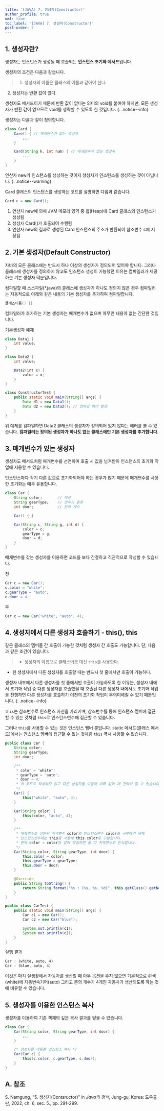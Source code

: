 ```yaml
---
title: '[JAVA] 7. 생성자(Constructor)'
author_profile: true
uml: true
toc_label: '[JAVA] 7. 생성자(Constructor)'
post-order: 7
---
```


## 1. 생성자란?
생성자는 인스턴스가 생성될 때 호출되는 **인스턴스 초기화 메서드**입니다.

생성자의 조건은 다음과 같습니다.

> 1. 생성자의 이름은 클래스의 이름과 같아야 한다.
2. 생성자는 반환 값이 없다.

생성자도 메서드이기 때문에 반환 값이 없다는 의미의 void를 붙여야 하지만, 모든 생성자가 반환 값이 없으므로 void를 생략할 수 있도록 한 것입니다.
{: .notice--info}

생성자는 다음과 같이 정의합니다.

```java
class Card {
    Care() { // 매개변수가 없는 생성자
        ...
    }

    Card(String k, int num) { // 매개변수가 있는 생성자
        ...
    }
}
```

연산자 new가 인스턴스를 생성하는 것이지 생성자가 인스턴스를 생성하는 것이 아닙니다.
{: .notice--warning}

<p class=short>Card 클래스의 인스턴스를 생성하는 코드를 설명하면 다음과 같습니다.</p>

```java
Card c = new Card();
```

1. 연산자 new에 의해 JVM 메모리 영역 중 힙(Heap)에 Card 클래스의 인스턴스가 생성됨
2. 생성자 Card()가 호출되어 수행됨
3. 연산자 new의 결과로 생성된 Card 인스턴스의 주소가 반환되어 참조변수 c에 저장됨

## 2. 기본 생성자(Default Constructor)
자바의 모든 클래스에는 반드시 하나 이상의 생성자가 정의되어 있어야 합니다. 그러나 클래스에 생성자를 정의하지 않고도 인스턴스 생성이 가능했던 이유는 컴파일러가 제공하는 기본 생성자 덕분입니다.

<p class=short>컴파일할 때 소스파일(*.java)의 클래스에 생성자가 하나도 정의지 않은 경우 컴파일러는 자동적으로 아래와 같은 내용의 기본 생성자를 추가하여 컴파일합니다.</p>

```java
클래스이름() {}
```

컴파일러가 추가하는 기본 생성자는 매개변수가 없으며 아무런 내용이 없는 간단한 것입니다.

<p class=short>기본생성자 예제</p>

```java
class Data1 {
    int value;
}

class Data2 {
    int value;

    Data2(int x) {
        value = x;
    }
}

class ConstructorTest {
    public static void main(String[] args) {
        Data d1 = new Data1();
        Data d2 = new Data2(); // 컴파일 에러 발생
    }
}
```

위 예제를 컴파일하면 Data2 클래스의 생성자가 정의되어 있지 않다는 에러를 볼 수 있습니다. **컴파일러는 정의된 생성자가 하나도 없는 클래스에만 기본 생성자를 추가합니다.**

## 3. 매개변수가 있는 생성자
생성자도 메서드처럼 매개변수를 선언하여 호출 시 값을 넘겨받아 인스턴스의 초기화 작업에 사용할 수 있습니다.

인스턴스마다 각기 다른 값으로 초기화되어야 하는 경우가 많기 때문에 매개변수를 사용한 초기화는 매우 유용합니다.

```java
class Car {
    String color;       // 색상
    String gearType;    // 변속기 종류
    int door;           // 문의 개수

    Car() { }

    Car(String c, String g, int d) {
        color = c;
        gearType = g;
        door = d;
    }
}
```

매개변수를 갖는 생성자를 이용하면 코드를 보다 간결하고 직관적으로 작성할 수 있습니다.

<p class=short>전</p>

```java
Car c = new Car();
c.color = "white";
c.gearType = "auto";
c.door = 4;
```

<p class=short>후</p>

```java
Car c = new Car("white", "auto", 4);
```

## 4. 생성자에서 다른 생성자 호출하기 - this(), this
같은 클래스의 멤버들 간 호출이 가능한 것처럼 생성자 간 호출도 가능합니다. 단, 다음과 같은 조건이 있습니다.

> - 생성자의 이름으로 클래스이름 대신 `this`를 사용한다.
- 한 생성자에서 다른 생성자를 호출할 때는 반드시 첫 줄에서만 호출이 가능하다.

생성자 내부에서 다른 생성자를 첫 줄에서만 호출이 가능하도록 한 이유는, 생성자 내에서 초기화 작업 중 다른 생성자를 호출했을 때 호출된 다른 생성자 내에서도 초기화 작업을 진행하면 다른 생성자를 호출하기 이전의 초기화 작업이 무의미해질 수 있기 때문입니다.
{: .notice--info}

`this`는 참조변수로 인스턴스 자신을 가리키며, 참조변수를 통해 인스턴스 멤버에 접근할 수 있는 것처럼 `this`로 인스턴스변수에 접근할 수 있습니다.

그러나 `this`를 사용할 수 있는 것은 인스턴스 멤버 뿐입니다. static 메서드(클래스 메서드)에서는 인스턴스 멤버에 접근할 수 없는 것처럼 `this` 역시 사용할 수 없습니다.

```java
public class Car {
    String color;
    String gearType;
    int door;

    /**
     * color = "white";
     * gearType = "auto";
     * door = 4;
     * 위 코드로 작성하지 않고 다른 생성자를 이용해 이와 같이 더 간략히 할 수 있습니다.
     */
    Car() {
        this("white", "auto", 4);
    }

    Car(String color) {
        this(color, "auto", 4);
    }

    /**
     * 매개변수로 선언된 지역변수 color와 인스턴스변수 color를 구분하기 위해
     * 인스턴스변수에는 this를 사용해 this.color로 구분합니다.
     * 만약 color = color와 같이 작성하면 둘 다 지역변수로 인식합니다.
     */
    Car(String color, String gearType, int door) {
        this.color = color;
        this.gearType = gearType;
        this.door = door;
    }

    @Override
    public String toString() {
        return String.format("%s : (%s, %s, %d)", this.getClass().getName(), color, gearType, door);
    }
}

public class CarTest {
    public static void main(String[] args) {
        Car c1 = new Car();
        Car c2 = new Car("blue");

        System.out.println(c1);
        System.out.println(c2);
    }
}
```

<p class=short>실행 결과</p>

```txt
Car : (white, auto, 4)
Car : (blue, auto, 4)
```

이것은 마치 실생활에서 자동차를 생산할 때 아무 옵션을 주지 않으면 기본적으로 흰색(white)에 자동변속기어(auto) 그리고 문의 개수가 4개인 자동차가 생산되도록 하는 것에 비유할 수 있습니다.

## 5. 생성자를 이용한 인스턴스 복사
생성자를 이용하여 기존 객체의 깊은 복사 결과를 얻을 수 있습니다.

```java
class Car {
    Car(String color, String gearType, int door) {
        ...
    }

    /* 생성자를 이용한 인스턴스 복사 */
    Car(Car c) {
        this(c.color, c.gearType, c.door);
    }
}
```


## A. 참조
S. Namgung, "5. 생성자(Contsructor)" in *Java의 정석*, Jung-gu, Korea: 도우출판, 2022, ch. 6, sec. 5., pp. 291-299.
